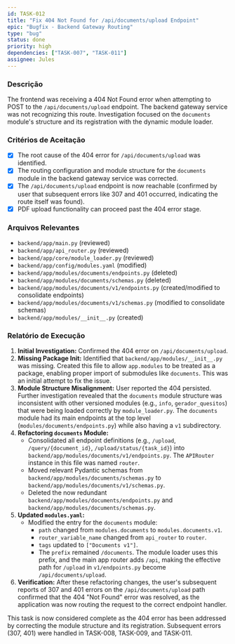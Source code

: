 ```yaml
---
id: TASK-012
title: "Fix 404 Not Found for /api/documents/upload Endpoint"
epic: "Bugfix - Backend Gateway Routing"
type: "bug"
status: done
priority: high
dependencies: ["TASK-007", "TASK-011"]
assignee: Jules
---
```


### Descrição

The frontend was receiving a 404 Not Found error when attempting to POST to the `/api/documents/upload` endpoint. The backend gateway service was not recognizing this route. Investigation focused on the `documents` module's structure and its registration with the dynamic module loader.

### Critérios de Aceitação

- [x] The root cause of the 404 error for `/api/documents/upload` was identified.
- [x] The routing configuration and module structure for the `documents` module in the backend gateway service was corrected.
- [x] The `/api/documents/upload` endpoint is now reachable (confirmed by user that subsequent errors like 307 and 401 occurred, indicating the route itself was found).
- [x] PDF upload functionality can proceed past the 404 error stage.

### Arquivos Relevantes

*   `backend/app/main.py` (reviewed)
*   `backend/app/api_router.py` (reviewed)
*   `backend/app/core/module_loader.py` (reviewed)
*   `backend/app/config/modules.yaml` (modified)
*   `backend/app/modules/documents/endpoints.py` (deleted)
*   `backend/app/modules/documents/schemas.py` (deleted)
*   `backend/app/modules/documents/v1/endpoints.py` (created/modified to consolidate endpoints)
*   `backend/app/modules/documents/v1/schemas.py` (modified to consolidate schemas)
*   `backend/app/modules/__init__.py` (created)

### Relatório de Execução

1.  **Initial Investigation:** Confirmed the 404 error on `/api/documents/upload`.
2.  **Missing Package Init:** Identified that `backend/app/modules/__init__.py` was missing. Created this file to allow `app.modules` to be treated as a package, enabling proper import of submodules like `documents`. This was an initial attempt to fix the issue.
3.  **Module Structure Misalignment:** User reported the 404 persisted. Further investigation revealed that the `documents` module structure was inconsistent with other versioned modules (e.g., `info`, `gerador_quesitos`) that were being loaded correctly by `module_loader.py`. The `documents` module had its main endpoints at the top level (`modules/documents/endpoints.py`) while also having a `v1` subdirectory.
4.  **Refactoring `documents` Module:**
    *   Consolidated all endpoint definitions (e.g., `/upload`, `/query/{document_id}`, `/upload/status/{task_id}`) into `backend/app/modules/documents/v1/endpoints.py`. The `APIRouter` instance in this file was named `router`.
    *   Moved relevant Pydantic schemas from `backend/app/modules/documents/schemas.py` to `backend/app/modules/documents/v1/schemas.py`.
    *   Deleted the now redundant `backend/app/modules/documents/endpoints.py` and `backend/app/modules/documents/schemas.py`.
5.  **Updated `modules.yaml`:**
    *   Modified the entry for the `documents` module:
        *   `path` changed from `modules.documents` to `modules.documents.v1`.
        *   `router_variable_name` changed from `api_router` to `router`.
        *   `tags` updated to `["Documents v1"]`.
        *   The `prefix` remained `/documents`. The module loader uses this prefix, and the main app router adds `/api`, making the effective path for `/upload` in `v1/endpoints.py` become `/api/documents/upload`.
6.  **Verification:** After these refactoring changes, the user's subsequent reports of 307 and 401 errors on the `/api/documents/upload` path confirmed that the 404 "Not Found" error was resolved, as the application was now routing the request to the correct endpoint handler.

This task is now considered complete as the 404 error has been addressed by correcting the module structure and its registration. Subsequent errors (307, 401) were handled in TASK-008, TASK-009, and TASK-011.
